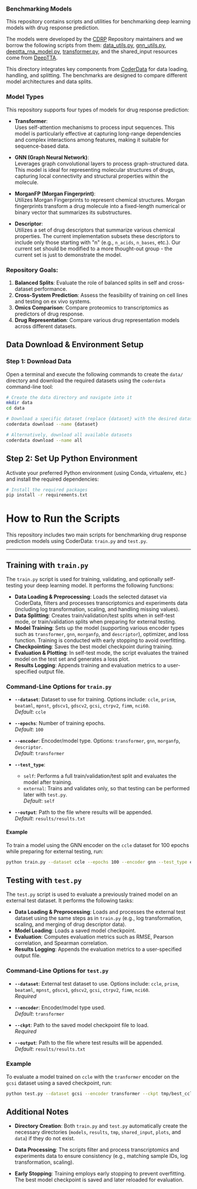 ### Benchmarking Models


This repository contains scripts and utilities for benchmarking deep learning models with drug response prediction.  
  
The models were developed by the [CDRP](https://github.com/PNNL-CompBio/cdrp) Repository maintainers and we borrow the following scripts from them: [data_utils.py](https://github.com/PNNL-CompBio/cdrp/blob/main/mpnst/data_utils.py), [gnn_utils.py](https://github.com/PNNL-CompBio/cdrp/blob/main/mpnst/gnn_utils.py), [deeptta_rna_model.py](https://github.com/PNNL-CompBio/cdrp/blob/main/mpnst/deeptta_rna_model.py), [transformer.py](https://github.com/PNNL-CompBio/cdrp/blob/main/mpnst/transformer.py), and the shared_input resources come from [DeepTTA](https://academic.oup.com/bib/article/23/3/bbac100/6554594).

This directory integrates key components from [CoderData](https://pypi.org/project/coderdata/) for data loading, handling, and splitting. The benchmarks are designed to compare different model architectures and data splits.

### Model Types

This repository supports four types of models for drug response prediction:

- **Transformer**:  
  Uses self-attention mechanisms to process input sequences. This model is particularly effective at capturing long-range dependencies and complex interactions among features, making it suitable for sequence-based data.

- **GNN (Graph Neural Network)**:  
  Leverages graph convolutional layers to process graph-structured data. This model is ideal for representing molecular structures of drugs, capturing local connectivity and structural properties within the molecule.

- **MorganFP (Morgan Fingerprint)**:  
  Utilizes Morgan Fingerprints to represent chemical structures. Morgan fingerprints transform a drug molecule into a fixed-length numerical or binary vector that summarizes its substructures.

- **Descriptor**:  
  Utilizes a set of drug descriptors that summarize various chemical properties. The current implementation subsets these descriptors to include only those starting with "n" (e.g., `n_acids`, `n_bases`, etc.). Our current set should be modified to a more thought-out group - the current set is just to demonstrate the model.




### Repository Goals:
1. **Balanced Splits**: Evaluate the role of balanced splits in self and cross-dataset performance.
2. **Cross-System Prediction**: Assess the feasibility of training on cell lines and testing on ex vivo systems.
3. **Omics Comparison**: Compare proteomics to transcriptomics as predictors of drug response.
4. **Drug Representation**: Compare various drug representation models across different datasets.



## Data Download & Environment Setup

### Step 1: Download Data

Open a terminal and execute the following commands to create the `data/` directory and download the required datasets using the `coderdata` command-line tool:

```bash
# Create the data directory and navigate into it
mkdir data
cd data

# Download a specific dataset (replace {dataset} with the desired dataset name, e.g., "ccle")
coderdata download --name {dataset}

# Alternatively, download all available datasets
coderdata download --name all
```

## Step 2: Set Up Python Environment

Activate your preferred Python environment (using Conda, virtualenv, etc.) and install the required dependencies:

```bash
# Install the required packages
pip install -r requirements.txt
```

# How to Run the Scripts

This repository includes two main scripts for benchmarking drug response prediction models using CoderData: `train.py` and `test.py`.

---

## Training with `train.py`

The `train.py` script is used for training, validating, and optionally self-testing your deep learning model. It performs the following functions:

- **Data Loading & Preprocessing**: Loads the selected dataset via CoderData, filters and processes transcriptomics and experiments data (including log transformation, scaling, and handling missing values).
- **Data Splitting**: Creates train/validation/test splits when in self-test mode, or train/validation splits when preparing for external testing.
- **Model Training**: Sets up the model (supporting various encoder types such as `transformer`, `gnn`, `morganfp`, and `descriptor`), optimizer, and loss function. Training is conducted with early stopping to avoid overfitting.
- **Checkpointing**: Saves the best model checkpoint during training.
- **Evaluation & Plotting**: In self-test mode, the script evaluates the trained model on the test set and generates a loss plot.
- **Results Logging**: Appends training and evaluation metrics to a user-specified output file.

### Command-Line Options for `train.py`

- **`--dataset`**: Dataset to use for training. Options include: `ccle`, `prism`, `beataml`, `mpnst`, `gdscv1`, `gdscv2`, `gcsi`, `ctrpv2`, `fimm`, `nci60`.  
  *Default*: `ccle`

- **`--epochs`**: Number of training epochs.  
  *Default*: `100`

- **`--encoder`**: Encoder/model type. Options: `transformer`, `gnn`, `morganfp`, `descriptor`.  
  *Default*: `transformer`

- **`--test_type`**:  
  - `self`: Performs a full train/validation/test split and evaluates the model after training.  
  - `external`: Trains and validates only, so that testing can be performed later with `test.py`.  
  *Default*: `self`

- **`--output`**: Path to the file where results will be appended.  
  *Default*: `results/results.txt`

#### Example

To train a model using the GNN encoder on the `ccle` dataset for 100 epochs while preparing for external testing, run:

```bash
python train.py --dataset ccle --epochs 100 --encoder gnn --test_type external --output external_results.txt
```

## Testing with `test.py`

The `test.py` script is used to evaluate a previously trained model on an external test dataset. It performs the following tasks:

- **Data Loading & Preprocessing**: Loads and processes the external test dataset using the same steps as in `train.py` (e.g., log transformation, scaling, and merging of drug descriptor data).
- **Model Loading**: Loads a saved model checkpoint.
- **Evaluation**: Computes evaluation metrics such as RMSE, Pearson correlation, and Spearman correlation.
- **Results Logging**: Appends the evaluation metrics to a user-specified output file.

### Command-Line Options for `test.py`

- **`--dataset`**: External test dataset to use. Options include: `ccle`, `prism`, `beataml`, `mpnst`, `gdscv1`, `gdscv2`, `gcsi`, `ctrpv2`, `fimm`, `nci60`.  
  *Required*

- **`--encoder`**: Encoder/model type used.  
  *Default*: `transformer`

- **`--ckpt`**: Path to the saved model checkpoint file to load.  
  *Required*

- **`--output`**: Path to the file where test results will be appended.  
  *Default*: `results/results.txt`

### Example

To evaluate a model trained on `ccle` with the `tranformer` encoder on the `gcsi` dataset using a saved checkpoint, run:

```bash
python test.py --dataset gcsi --encoder transformer --ckpt tmp/best_ccle_transformer_external.pt --output test_results.txt
```


## Additional Notes

- **Directory Creation**: Both `train.py` and `test.py` automatically create the necessary directories (`models`, `results`, `tmp`, `shared_input`, `plots`, and `data`) if they do not exist.

- **Data Processing**: The scripts filter and process transcriptomics and experiments data to ensure consistency (e.g., matching sample IDs, log transformation, scaling).

- **Early Stopping**: Training employs early stopping to prevent overfitting. The best model checkpoint is saved and later reloaded for evaluation.


